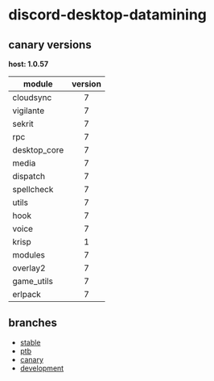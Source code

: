 # discord-desktop-datamining

## canary versions

**host: 1.0.57**

| module | version |
| ------ | :-----: |
| cloudsync | 7 |
| vigilante | 7 |
| sekrit | 7 |
| rpc | 7 |
| desktop_core | 7 |
| media | 7 |
| dispatch | 7 |
| spellcheck | 7 |
| utils | 7 |
| hook | 7 |
| voice | 7 |
| krisp | 1 |
| modules | 7 |
| overlay2 | 7 |
| game_utils | 7 |
| erlpack | 7 |

## branches

- [stable](https://github.com/OpenAsar/discord-desktop-datamining/tree/stable)
- [ptb](https://github.com/OpenAsar/discord-desktop-datamining/tree/ptb)
- [canary](https://github.com/OpenAsar/discord-desktop-datamining/tree/canary)
- [development](https://github.com/OpenAsar/discord-desktop-datamining/tree/development)